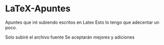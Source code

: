 # LaTeX-Apuntes
Apuntes que iré subiendo escritos en Latex
Esto lo tengo que adecentar un poco.

Solo subiré el archivo fuente
Se aceptarán mejores y adiciones